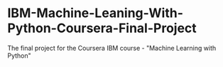 # IBM-Machine-Leaning-With-Python-Coursera-Final-Project
The final project for the Coursera IBM course - "Machine Learning with Python"
